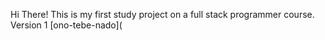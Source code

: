 Hi There!
This is my first study project on a full stack programmer course. Version 1
[ono-tebe-nado](
